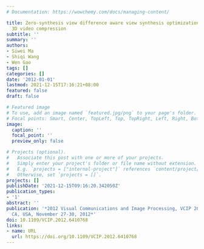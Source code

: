 ```yaml
---
# Documentation: https://wowchemy.com/docs/managing-content/

title: Zero-synthesis view difference aware view synthesis optimization for HEVC based
  3D video compression
subtitle: ''
summary: ''
authors:
- Siwei Ma
- Shiqi Wang
- Wen Gao
tags: []
categories: []
date: '2012-01-01'
lastmod: 2021-12-15T17:16:21+08:00
featured: false
draft: false

# Featured image
# To use, add an image named `featured.jpg/png` to your page's folder.
# Focal points: Smart, Center, TopLeft, Top, TopRight, Left, Right, BottomLeft, Bottom, BottomRight.
image:
  caption: ''
  focal_point: ''
  preview_only: false

# Projects (optional).
#   Associate this post with one or more of your projects.
#   Simply enter your project's folder or file name without extension.
#   E.g. `projects = ["internal-project"]` references `content/project/deep-learning/index.md`.
#   Otherwise, set `projects = []`.
projects: []
publishDate: '2021-12-15T09:16:20.342050Z'
publication_types:
- '1'
abstract: ''
publication: '*2012 Visual Communications and Image Processing, VCIP 2012, San Diego,
  CA, USA, November 27-30, 2012*'
doi: 10.1109/VCIP.2012.6410768
links:
- name: URL
  url: https://doi.org/10.1109/VCIP.2012.6410768
---
```


